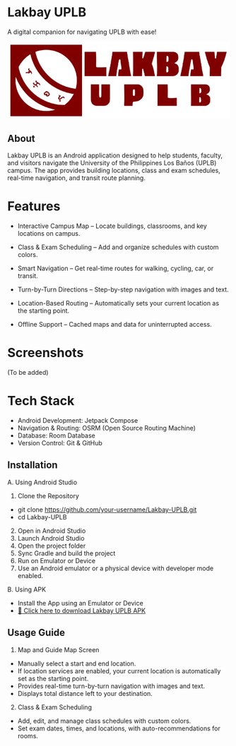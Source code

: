 # Lakbay UPLB

A digital companion for navigating UPLB with ease!

![Lakbay UPLB](assets/Lakbay%20UPLB.png)

## About

Lakbay UPLB is an Android application designed to help students, faculty, and visitors navigate the University of the Philippines Los Baños (UPLB) campus. The app provides building locations, class and exam schedules, real-time navigation, and transit route planning.

# Features

- Interactive Campus Map – Locate buildings, classrooms, and key locations on campus.
- Class & Exam Scheduling – Add and organize schedules with custom colors.

- Smart Navigation – Get real-time routes for walking, cycling, car, or transit.

- Turn-by-Turn Directions – Step-by-step navigation with images and text.

- Location-Based Routing – Automatically sets your current location as the starting point.

- Offline Support – Cached maps and data for uninterrupted access.

# Screenshots

(To be added)

 # Tech Stack

- Android Development: Jetpack Compose
- Navigation & Routing: OSRM (Open Source Routing Machine)
- Database: Room Database
- Version Control: Git & GitHub

## Installation
A. Using Android Studio 
1. Clone the Repository
 - git clone https://github.com/your-username/Lakbay-UPLB.git
 - cd Lakbay-UPLB
2. Open in Android Studio
3. Launch Android Studio
4. Open the project folder
5. Sync Gradle and build the project
6. Run on Emulator or Device
7. Use an Android emulator or a physical device with developer mode enabled.

B. Using APK
- Install the App using an Emulator or Device
- [🔗 Click here to download Lakbay UPLB APK](https://drive.google.com/drive/folders/1U2-B--qByiNRXwdRVtJ6eCzBQFYr2F4t?usp=sharing)  
## Usage Guide
1. Map and Guide Map Screen
- Manually select a start and end location.
- If location services are enabled, your current location is automatically set as the starting point.
- Provides real-time turn-by-turn navigation with images and text.
- Displays total distance left to your destination.
2. Class & Exam Scheduling
- Add, edit, and manage class schedules with custom colors.
- Set exam dates, times, and locations, with auto-recommendations for rooms.

